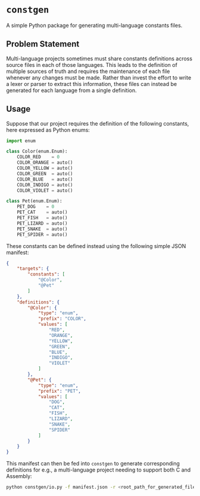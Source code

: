 # `constgen`

A simple Python package for generating multi-language constants files.

## Problem Statement

Multi-language projects sometimes must share constants definitions across source files in each of those languages. This leads to the definition of multiple sources of truth and requires the maintenance of each file whenever any changes must be made. Rather than invest the effort to write a lexer or parser to extract this information, these files can instead be generated for each language from a single definition.

## Usage

Suppose that our project requires the definition of the following constants, here expressed as Python enums:

```py
import enum

class Color(enum.Enum):
    COLOR_RED    = 0
    COLOR_ORANGE = auto()
    COLOR_YELLOW = auto()
    COLOR_GREEN  = auto()
    COLOR_BLUE   = auto()
    COLOR_INDIGO = auto()
    COLOR_VIOLET = auto()

class Pet(enum.Enum):
    PET_DOG    = 0
    PET_CAT    = auto()
    PET_FISH   = auto()
    PET_LIZARD = auto()
    PET_SNAKE  = auto()
    PET_SPIDER = auto()
```

These constants can be defined instead using the following simple JSON manifest:

```json
{
    "targets": {
        "constants": [
            "@Color",
            "@Pet"
        ]
    },
    "definitions": {
        "@Color": {
            "type": "enum",
            "prefix": "COLOR",
            "values": [
                "RED",
                "ORANGE",
                "YELLOW",
                "GREEN",
                "BLUE",
                "INDIGO",
                "VIOLET"
            ]
        },
        "@Pet": {
            "type": "enum",
            "prefix": "PET",
            "values": [
                "DOG",
                "CAT",
                "FISH",
                "LIZARD",
                "SNAKE",
                "SPIDER"
            ]
        }
    }
}
```

This manifest can then be fed into `constgen` to generate corresponding definitions for e.g., a multi-language project needing to support both C and Assembly:

```sh
python constgen/io.py -f manifest.json -r <root_path_for_generated_files> -l c asm
```
